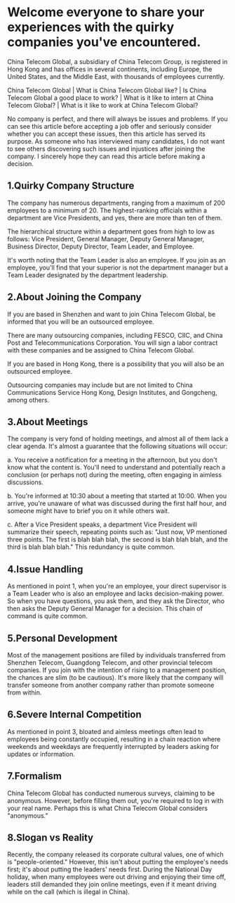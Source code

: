 # Welcome everyone to share your experiences with the quirky companies you've encountered.

China Telecom Global, a subsidiary of China Telecom Group, is registered in Hong Kong and has offices in several continents, including Europe, the United States, and the Middle East, with thousands of employees currently.

China Telecom Global | What is China Telecom Global like? | Is China Telecom Global a good place to work? | What is it like to intern at China Telecom Global? | What is it like to work at China Telecom Global?

No company is perfect, and there will always be issues and problems. If you can see this article before accepting a job offer and seriously consider whether you can accept these issues, then this article has served its purpose. As someone who has interviewed many candidates, I do not want to see others discovering such issues and injustices after joining the company. I sincerely hope they can read this article before making a decision.

1.Quirky Company Structure  
---
The company has numerous departments, ranging from a maximum of 200 employees to a minimum of 20. The highest-ranking officials within a department are Vice Presidents, and yes, there are more than ten of them.

The hierarchical structure within a department goes from high to low as follows: Vice President, General Manager, Deputy General Manager, Business Director, Deputy Director, Team Leader, and Employee.

It's worth noting that the Team Leader is also an employee. If you join as an employee, you'll find that your superior is not the department manager but a Team Leader designated by the department leadership.

2.About Joining the Company  
---
If you are based in Shenzhen and want to join China Telecom Global, be informed that you will be an outsourced employee.

There are many outsourcing companies, including FESCO, CIIC, and China Post and Telecommunications Corporation. You will sign a labor contract with these companies and be assigned to China Telecom Global.

If you are based in Hong Kong, there is a possibility that you will also be an outsourced employee.

Outsourcing companies may include but are not limited to China Communications Service Hong Kong, Design Institutes, and Gongcheng, among others.

3.About Meetings  
---
The company is very fond of holding meetings, and almost all of them lack a clear agenda. It's almost a guarantee that the following situations will occur:

a. You receive a notification for a meeting in the afternoon, but you don't know what the content is. You'll need to understand and potentially reach a conclusion (or perhaps not) during the meeting, often engaging in aimless discussions.

b. You're informed at 10:30 about a meeting that started at 10:00. When you arrive, you're unaware of what was discussed during the first half hour, and someone might have to brief you on it while others wait.

c. After a Vice President speaks, a department Vice President will summarize their speech, repeating points such as: "Just now, VP mentioned three points. The first is blah blah blah, the second is blah blah blah, and the third is blah blah blah." This redundancy is quite common.

4.Issue Handling  
---
As mentioned in point 1, when you're an employee, your direct supervisor is a Team Leader who is also an employee and lacks decision-making power. So when you have questions, you ask them, and they ask the Director, who then asks the Deputy General Manager for a decision. This chain of command is quite common.

5.Personal Development  
---
Most of the management positions are filled by individuals transferred from Shenzhen Telecom, Guangdong Telecom, and other provincial telecom companies. If you join with the intention of rising to a management position, the chances are slim (to be cautious). It's more likely that the company will transfer someone from another company rather than promote someone from within.

6.Severe Internal Competition  
---
As mentioned in point 3, bloated and aimless meetings often lead to employees being constantly occupied, resulting in a chain reaction where weekends and weekdays are frequently interrupted by leaders asking for updates or information.

7.Formalism  
---
China Telecom Global has conducted numerous surveys, claiming to be anonymous. However, before filling them out, you're required to log in with your real name. Perhaps this is what China Telecom Global considers "anonymous."

8.Slogan vs Reality  
---
Recently, the company released its corporate cultural values, one of which is "people-oriented." However, this isn't about putting the employee's needs first; it's about putting the leaders' needs first. During the National Day holiday, when many employees were out driving and enjoying their time off, leaders still demanded they join online meetings, even if it meant driving while on the call (which is illegal in China).
